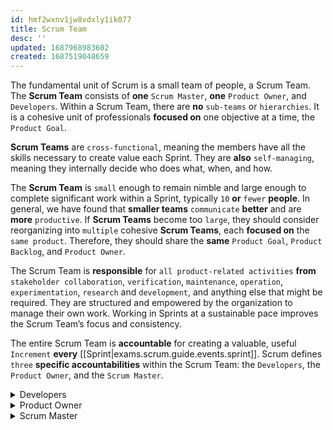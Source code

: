 ```yaml
---
id: hmf2wxnv1jw8vdxly1ik077
title: Scrum Team
desc: ''
updated: 1687968983602
created: 1687519048659
---
```


The fundamental unit of Scrum is a small team of people, a Scrum Team. The **Scrum Team** consists of **one** `Scrum Master`, **one** `Product Owner`, and `Developers`. Within a Scrum Team, there are **no** `sub-teams` or `hierarchies`. It is a cohesive unit of professionals **focused on** one objective at a time, the `Product Goal`.

**Scrum Teams** are `cross-functional`, meaning the members have all the skills necessary to create value each Sprint. They are **also** `self-managing`, meaning they internally decide who does what, when, and how.

The **Scrum Team** is `small` enough to remain nimble and large enough to complete significant work within a Sprint, typically `10` **or** `fewer` **people**. In general, we have found that **smaller teams** `communicate` **better** and are **more** `productive`. If **Scrum Teams** become too `large`, they should consider reorganizing into `multiple` cohesive **Scrum Teams**, each **focused on** the `same product`. Therefore, they should share the **same** `Product Goal`, `Product Backlog`, and `Product Owner`.

The Scrum Team is **responsible** for `all product-related activities` **from** `stakeholder collaboration`, `verification`, `maintenance`, `operation`, `experimentation`, `research` and `development`, and anything else that might be required. They are structured and empowered by the organization to manage their own work. Working in Sprints at a sustainable pace improves the Scrum Team’s focus and consistency.

The entire Scrum Team is **accountable** for creating a valuable, useful `Increment` **every** [[Sprint|exams.scrum.guide.events.sprint]]. Scrum defines `three` **specific accountabilities** within the Scrum Team: the `Developers`, the `Product Owner`, and the `Scrum Master`.


<details>
    <summary>Developers</summary>

#
**Developers** are the people in the Scrum Team that are committed to `creating` any aspect of a usable **Increment** each Sprint.

The specific skills needed by the Developers are often broad and will vary with the domain of work. However, the Developers are always accountable for:

- **Creating** a `plan` for the Sprint, **the** `Sprint Backlog`;

- **Instilling** `quality` by **adhering to a** `Definition of Done`;

- `Adapting` their **plan** each day **toward** the `Sprint Goal`; and,

- **Holding each other** `accountable` as professionals.

---
</details>


<details>
    <summary>Product Owner</summary>

#
The **Product Owner** is accountable for `maximizing` the `value` of the **product** resulting from the work of the Scrum Team. How this is done may vary widely across organizations, Scrum Teams, and individuals.

The **Product Owner** is also accountable for effective `Product Backlog` **management**, which includes:

- **Developing** and explicitly **communicating** the `Product Goal`;

- **Creating** and clearly **communicating** `Product Backlog items;

- **Ordering** `Product Backlog items`; and,

- Ensuring that the **Product Backlog** is `transparent`, `visible` and `understood`.

The `Product Owner` may do the **above work or** may delegate the responsibility to `others`. **Regardless**, the **Product Owner** remains `accountable`.

For Product Owners to succeed, the entire `organization` must **respect their decisions**. These decisions are **visible in** the `content` **and** `ordering` **of** the **Product Backlog**, **and** through the inspectable **Increment** at the `Sprint Review`.

The Product Owner is one person, not a committee. The Product Owner may **represent** the needs of many `stakeholders` in the **Product Backlog**. Those wanting to **change** the **Product Backlog** can do so by trying to `convince` the **Product Owner**.

---
</details>


<details>
    <summary>Scrum Master</summary>

#
The Scrum Master is accountable for **establishing** `Scrum` as defined **in** the `Scrum Guide`. They do this by helping everyone **understand** `Scrum theory` and practice, both **within** the `Scrum Team` **and** the `organization`.

The Scrum Master is **accountable for** the Scrum Team’s `effectiveness`. They do this by enabling the Scrum Team to **improve** its practices, within the `Scrum framework`.

Scrum Masters are true leaders who **serve** the `Scrum Team` **and** the larger `organization`.

The Scrum Master serves the **Scrum Team** in several ways, including:

- **Coaching** the team members in `self-management` and `cross-functionality`;

- **Helping** the Scrum Team focus on `creating` high-value `Increments` that meet the **Definition of Done**;

- **Causing** the `removal` of **impediments** to the Scrum Team’s progress; and,

- **Ensuring** that all `Scrum events` take place and **are** `positive`, `productive`, and kept **within** the `timebox`.

The Scrum Master serves the **Product Owner** in several ways, including:

- Helping **find** `techniques` for effective **Product Goal** `definition` and **Product Backlog** `management`;

- Helping the Scrum Team understand the need for `clear` **Product Backlog items**;

- Helping establish **empirical** `product planning` for a **complex** `environment`; and,

- Facilitating **stakeholder** `collaboration` as requested or needed.

The Scrum Master serves the **organization** in several ways, including:

- Leading, training, and coaching the organization in its `Scrum` **adoption**;

- Planning and advising `Scrum` **implementations** within the organization;

- **Helping** employees and stakeholders `understand` and enact an `empirical` **approach** for `complex` **work**; and,

- `Removing` **barriers between** `stakeholders` **and** `Scrum Teams`.

---
</details>